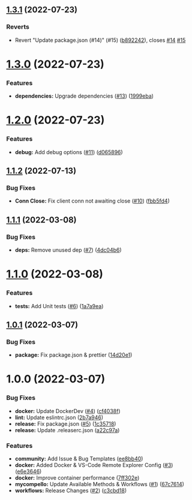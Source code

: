 ## [1.3.1](https://github.com/CS3-Marketing/mycompello-node/compare/v1.3.0...v1.3.1) (2022-07-23)


### Reverts

* Revert "Update package.json (#14)" (#15) ([b892242](https://github.com/CS3-Marketing/mycompello-node/commit/b892242f9a0e85466ae8b42d1b981f6b48258ab9)), closes [#14](https://github.com/CS3-Marketing/mycompello-node/issues/14) [#15](https://github.com/CS3-Marketing/mycompello-node/issues/15)

# [1.3.0](https://github.com/CS3-Marketing/mycompello-node/compare/v1.2.0...v1.3.0) (2022-07-23)


### Features

* **dependencies:** Upgrade dependencies ([#13](https://github.com/CS3-Marketing/mycompello-node/issues/13)) ([1999eba](https://github.com/CS3-Marketing/mycompello-node/commit/1999ebab018d18aa1a1d53f36d4aeca0a05673c6))

# [1.2.0](https://github.com/CS3-Marketing/mycompello-node/compare/v1.1.2...v1.2.0) (2022-07-23)


### Features

* **debug:** Add debug options ([#11](https://github.com/CS3-Marketing/mycompello-node/issues/11)) ([d065896](https://github.com/CS3-Marketing/mycompello-node/commit/d0658960c61dc56843ceef330e85dba9e0a6c68a))

## [1.1.2](https://github.com/CS3-Marketing/mycompello-node/compare/v1.1.1...v1.1.2) (2022-07-13)


### Bug Fixes

* **Conn Close:** Fix client conn not awaiting close ([#10](https://github.com/CS3-Marketing/mycompello-node/issues/10)) ([fbb5fd4](https://github.com/CS3-Marketing/mycompello-node/commit/fbb5fd45f83512f50eff88c57550a72ac19e3ea5))

## [1.1.1](https://github.com/CS3-Marketing/mycompello-node/compare/v1.1.0...v1.1.1) (2022-03-08)


### Bug Fixes

* **deps:** Remove unused dep ([#7](https://github.com/CS3-Marketing/mycompello-node/issues/7)) ([4dc04b6](https://github.com/CS3-Marketing/mycompello-node/commit/4dc04b617bc2310e8b38159d6c3cd89fcae1bf5d))

# [1.1.0](https://github.com/CS3-Marketing/mycompello-node/compare/v1.0.1...v1.1.0) (2022-03-08)


### Features

* **tests:** Add Unit tests ([#6](https://github.com/CS3-Marketing/mycompello-node/issues/6)) ([1a7a9ea](https://github.com/CS3-Marketing/mycompello-node/commit/1a7a9eaf4b237d1ff2e37a3a50c07e84ab6432f4))

## [1.0.1](https://github.com/CS3-Marketing/mycompello-node/compare/v1.0.0...v1.0.1) (2022-03-07)


### Bug Fixes

* **package:** Fix package.json & prettier ([14d20e1](https://github.com/CS3-Marketing/mycompello-node/commit/14d20e1a28c5041f1b5d289e5a850a9966a1c0e0))

# 1.0.0 (2022-03-07)


### Bug Fixes

* **docker:** Update DockerDev ([#4](https://github.com/CS3-Marketing/mycompello-node/issues/4)) ([cf4038f](https://github.com/CS3-Marketing/mycompello-node/commit/cf4038fc911dc52ddac13cc892676378e5ee0fc4))
* **lint:** Update eslintrc.json ([2b7a946](https://github.com/CS3-Marketing/mycompello-node/commit/2b7a946ee9f5aa7fea2e86c06b34a7b04fe40000))
* **release:** Fix package.json ([#5](https://github.com/CS3-Marketing/mycompello-node/issues/5)) ([1c35718](https://github.com/CS3-Marketing/mycompello-node/commit/1c35718a9d052b78b43a8c720fb233d4e37a1d33))
* **release:** Update .releaserc.json ([a22c97a](https://github.com/CS3-Marketing/mycompello-node/commit/a22c97a49a10454a3386ca7cd995fc5220a06235))


### Features

* **community:** Add Issue & Bug Templates ([ee8bb40](https://github.com/CS3-Marketing/mycompello-node/commit/ee8bb405d55d5dc84e83df5a68d8a7df33f0c581))
* **docker:** Added Docker & VS-Code Remote Explorer Config ([#3](https://github.com/CS3-Marketing/mycompello-node/issues/3)) ([e6e3646](https://github.com/CS3-Marketing/mycompello-node/commit/e6e364632448d7831b990dff2a2ca5ad9f6ff083))
* **docker:** Improve container performance ([7ff302e](https://github.com/CS3-Marketing/mycompello-node/commit/7ff302e21ab5b6a763c16c052ef76180d67da5ba))
* **mycompello:** Update Available Methods & Workflows ([#1](https://github.com/CS3-Marketing/mycompello-node/issues/1)) ([67c7614](https://github.com/CS3-Marketing/mycompello-node/commit/67c7614b2f8b5617c21a657b9f52d9e74372664e))
* **workflows:** Release Changes ([#2](https://github.com/CS3-Marketing/mycompello-node/issues/2)) ([c3cbd18](https://github.com/CS3-Marketing/mycompello-node/commit/c3cbd185b551fe238e299adb673fc3dece7780e7))
